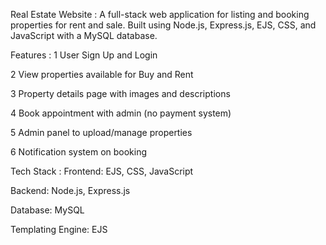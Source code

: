 Real Estate Website :
A full-stack web application for listing and booking properties for rent and sale. Built using Node.js, Express.js, EJS, CSS, and JavaScript with a MySQL database.

Features :
 1 User Sign Up and Login

 2 View properties available for Buy and Rent

 3 Property details page with images and descriptions

 4 Book appointment with admin (no payment system)

 5 Admin panel to upload/manage properties

 6 Notification system on booking

Tech Stack :
Frontend: EJS, CSS, JavaScript

Backend: Node.js, Express.js

Database: MySQL

Templating Engine: EJS

